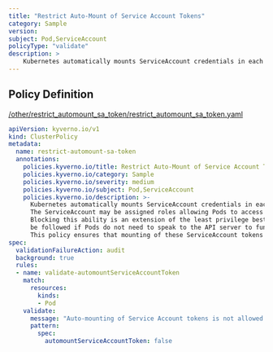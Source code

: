 ```yaml
---
title: "Restrict Auto-Mount of Service Account Tokens"
category: Sample
version: 
subject: Pod,ServiceAccount
policyType: "validate"
description: >
    Kubernetes automatically mounts ServiceAccount credentials in each Pod. The ServiceAccount may be assigned roles allowing Pods to access API resources. Blocking this ability is an extension of the least privilege best practice and should be followed if Pods do not need to speak to the API server to function. This policy ensures that mounting of these ServiceAccount tokens is blocked.
---
```


## Policy Definition
<a href="https://github.com/kyverno/policies/raw/main//other/restrict_automount_sa_token/restrict_automount_sa_token.yaml" target="-blank">/other/restrict_automount_sa_token/restrict_automount_sa_token.yaml</a>

```yaml
apiVersion: kyverno.io/v1
kind: ClusterPolicy
metadata:
  name: restrict-automount-sa-token
  annotations:
    policies.kyverno.io/title: Restrict Auto-Mount of Service Account Tokens
    policies.kyverno.io/category: Sample
    policies.kyverno.io/severity: medium
    policies.kyverno.io/subject: Pod,ServiceAccount
    policies.kyverno.io/description: >-
      Kubernetes automatically mounts ServiceAccount credentials in each Pod.
      The ServiceAccount may be assigned roles allowing Pods to access API resources.
      Blocking this ability is an extension of the least privilege best practice and should
      be followed if Pods do not need to speak to the API server to function.
      This policy ensures that mounting of these ServiceAccount tokens is blocked.
spec:
  validationFailureAction: audit
  background: true
  rules:
  - name: validate-automountServiceAccountToken
    match:
      resources:
        kinds:
        - Pod
    validate:
      message: "Auto-mounting of Service Account tokens is not allowed."
      pattern:
        spec:
          automountServiceAccountToken: false
```
